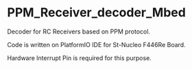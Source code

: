 # PPM_Receiver_decoder_Mbed
Decoder for RC Receivers based on PPM protocol.  

Code is written on PlatformIO IDE for St-Nucleo F446Re Board.  

Hardware Interrupt Pin is required for this purpose.
